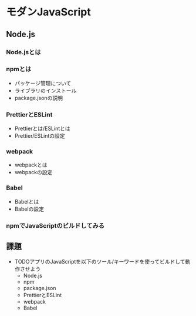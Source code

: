 # モダンJavaScript

## Node.js

### Node.jsとは

### npmとは

- パッケージ管理について
- ライブラリのインストール
- package.jsonの説明

### PrettierとESLint

- Prettierとは/ESLintとは
- Prettier/ESLintの設定

### webpack

- webpackとは
- webpackの設定

### Babel

- Babelとは
- Babelの設定

### npmでJavaScriptのビルドしてみる

## 課題

- TODOアプリのJavaScriptを以下のツール/キーワードを使ってビルドして動作させよう
  - Node.js
  - npm
  - package.json
  - PrettierとESLint
  - webpack
  - Babel
